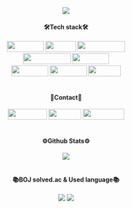 <div align="center">
  <img src="https://capsule-render.vercel.app/api?type=waving&color=gradient&fontColor=ffffff&height=300&section=header&text=IHYEON%20SEO&fontSize=90&animation=fadeIn"/>
  </br>
  <div>
    <h4>🛠️Tech stack🛠️</h4>
    <img src="https://img.shields.io/badge/Python-3766AB?style=flat-square&logo=Python&logoColor=white" width="85" height="25"/>
    <img src="https://img.shields.io/badge/JAVA-ED8106?style=flat-square&logo=spring&logoColor=black" width="70" height="25"/>
    <img src="https://img.shields.io/badge/JavaScript-F7DF1E?style=flat-square&logo=javascript&logoColor=black" width="110" height="25"/></br>
    <img src="https://img.shields.io/badge/SpringBoot-6DB33F?style=flat-square&logo=springBoot&logoColor=white" width="110" height="25"/>
    <img src="https://img.shields.io/badge/Django-092E20?style=flat-square&logo=Django&logoColor=white" width="85" height="25"/></br>
    <img src="https://img.shields.io/badge/React.js-61DAFB?style=flat-square&logo=React&logoColor=white" width="85" height="25"/>
    <img src="https://img.shields.io/badge/Next.js-000000?style=flat-square&logo=nextdotjs&logoColor=white" width="85" height="25"/>
    <img src="https://img.shields.io/badge/Vue.js-4FC08D?style=flat-square&logo=Vue.js&logoColor=white" width="75" height="25"/>
  </div>
  </br>
  <div>
    <h4>🙂Contact🙂</h4>   
    <a href="https://i-hyeon.github.io"><img src="https://img.shields.io/badge/portfolio-f2f2f2?style=flat-square&logo=github&logoColor=black&link=https://i-hyeon.github.io/" width="90" height="25"/></a>
    <a href="https://velog.io/@spacegg/posts"><img src="https://img.shields.io/badge/velog-00665E?style=flat-square&logo=Velog&logoColor=white&link=https://velog.io/@spacegg/posts" width="75" height="25"/></a>
    <a href="https://www.instagram.com/ssafycial_9reat/"><img src="https://img.shields.io/badge/instagram-E4405F?style=flat-square&logo=Instagram&logoColor=white&link=https://www.instagram.com/ssafycial_9reat/" width="95" height="25"/></a>
  </div>  
  </br>
  <div>
    <h4>⚙Github Stats⚙</h4>   
    <img src="https://github-readme-stats.vercel.app/api?username=I-HYEON&show_icons=true&theme=tokyonight"/>
  </div>
  </br>
  <h4>📚BOJ solved.ac & Used language📚</h4>   
  <span>
      <img src="http://mazassumnida.wtf/api/v2/generate_badge?boj=spacegg13"/>
      <img src="https://github-readme-stats.vercel.app/api/top-langs/?username=I-HYEON&layout=compact&theme=tokyonight"/>
  </span>
</div>
